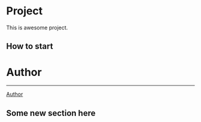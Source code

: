 # Project

This is awesome project.

## How to start

# Author
---
[Author](https://github.com/vvlv-av)

## Some new section here
